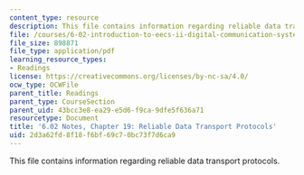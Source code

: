 ```yaml
---
content_type: resource
description: This file contains information regarding reliable data transport protocols.
file: /courses/6-02-introduction-to-eecs-ii-digital-communication-systems-fall-2012/2d3a62fd8f18f6bf69c70bc73f7d6ca9_MIT6_02F12_chap19.pdf
file_size: 898871
file_type: application/pdf
learning_resource_types:
- Readings
license: https://creativecommons.org/licenses/by-nc-sa/4.0/
ocw_type: OCWFile
parent_title: Readings
parent_type: CourseSection
parent_uid: 43bcc3e8-ea29-e5d6-f9ca-9dfe5f636a71
resourcetype: Document
title: '6.02 Notes, Chapter 19: Reliable Data Transport Protocols'
uid: 2d3a62fd-8f18-f6bf-69c7-0bc73f7d6ca9
---
```

This file contains information regarding reliable data transport protocols.
